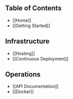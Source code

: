 ## Table of Contents

- [[Home]]
- [[Getting Started]]

## Infrastructure

- [[Hosting]]
- [[Continuous Deployment]]

## Operations

- [[API Documentation]]
- [[Docker]]
